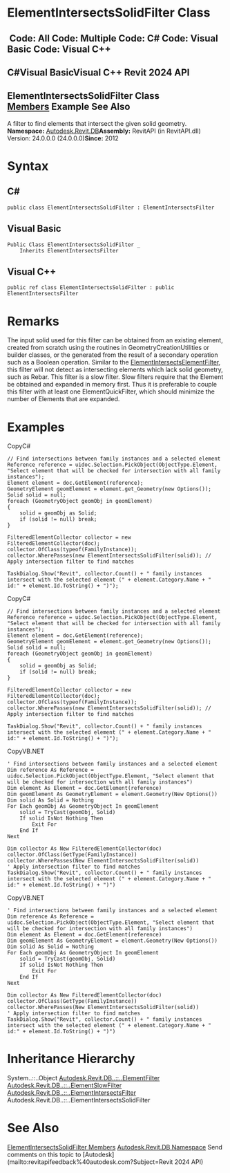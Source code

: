 # ElementIntersectsSolidFilter Class

﻿
 Code: All Code: Multiple Code: C# Code: Visual Basic Code: Visual C++   
---  
C#Visual BasicVisual C++
Revit 2024 API  
---  
ElementIntersectsSolidFilter Class  
[Members](939e9c37-4faf-8261-94d3-e6625bdcd3cb.md "ElementIntersectsSolidFilter Members") Example See Also  
---  
A filter to find elements that intersect the given solid geometry. 
**Namespace:** [Autodesk.Revit.DB](87546ba7-461b-c646-cbb1-2cb8f5bff8b2.md "Autodesk.Revit.DB Namespace")**Assembly:** RevitAPI (in RevitAPI.dll) Version: 24.0.0.0 (24.0.0.0)**Since:** 2012 
# Syntax
C#  
---  
```text
public class ElementIntersectsSolidFilter : ElementIntersectsFilter
```
  
Visual Basic  
---  
```text
Public Class ElementIntersectsSolidFilter _
	Inherits ElementIntersectsFilter
```
  
Visual C++  
---  
```text
public ref class ElementIntersectsSolidFilter : public ElementIntersectsFilter
```
  
# Remarks
The input solid used for this filter can be obtained from an existing element, created from scratch using the routines in GeometryCreationUtilities or builder classes, or the generated from the result of a secondary operation such as a Boolean operation. Similar to the [ElementIntersectsElementFilter](404df79f-2e48-ad4d-2654-a49aa5bf4443.md "ElementIntersectsElementFilter Class"), this filter will not detect as intersecting elements which lack solid geometry, such as Rebar.
This filter is a slow filter. Slow filters require that the Element be obtained and expanded in memory first. Thus it is preferable to couple this filter with at least one ElementQuickFilter, which should minimize the number of Elements that are expanded.
# Examples
CopyC#
```text
// Find intersections between family instances and a selected element
Reference reference = uidoc.Selection.PickObject(ObjectType.Element, "Select element that will be checked for intersection with all family instances");
Element element = doc.GetElement(reference);
GeometryElement geomElement = element.get_Geometry(new Options());
Solid solid = null;
foreach (GeometryObject geomObj in geomElement)
{
    solid = geomObj as Solid;
    if (solid != null) break;
}

FilteredElementCollector collector = new FilteredElementCollector(doc);
collector.OfClass(typeof(FamilyInstance));
collector.WherePasses(new ElementIntersectsSolidFilter(solid)); // Apply intersection filter to find matches

TaskDialog.Show("Revit", collector.Count() + " family instances intersect with the selected element (" + element.Category.Name + " id:" + element.Id.ToString() + ")");
```

CopyC#
```text
// Find intersections between family instances and a selected element
Reference reference = uidoc.Selection.PickObject(ObjectType.Element, "Select element that will be checked for intersection with all family instances");
Element element = doc.GetElement(reference);
GeometryElement geomElement = element.get_Geometry(new Options());
Solid solid = null;
foreach (GeometryObject geomObj in geomElement)
{
    solid = geomObj as Solid;
    if (solid != null) break;
}

FilteredElementCollector collector = new FilteredElementCollector(doc);
collector.OfClass(typeof(FamilyInstance));
collector.WherePasses(new ElementIntersectsSolidFilter(solid)); // Apply intersection filter to find matches

TaskDialog.Show("Revit", collector.Count() + " family instances intersect with the selected element (" + element.Category.Name + " id:" + element.Id.ToString() + ")");
```

CopyVB.NET
```text
' Find intersections between family instances and a selected element
Dim reference As Reference = uidoc.Selection.PickObject(ObjectType.Element, "Select element that will be checked for intersection with all family instances")
Dim element As Element = doc.GetElement(reference)
Dim geomElement As GeometryElement = element.Geometry(New Options())
Dim solid As Solid = Nothing
For Each geomObj As GeometryObject In geomElement
    solid = TryCast(geomObj, Solid)
    If solid IsNot Nothing Then
        Exit For
    End If
Next

Dim collector As New FilteredElementCollector(doc)
collector.OfClass(GetType(FamilyInstance))
collector.WherePasses(New ElementIntersectsSolidFilter(solid))
' Apply intersection filter to find matches
TaskDialog.Show("Revit", collector.Count() + " family instances intersect with the selected element (" + element.Category.Name + " id:" + element.Id.ToString() + ")")
```

CopyVB.NET
```text
' Find intersections between family instances and a selected element
Dim reference As Reference = uidoc.Selection.PickObject(ObjectType.Element, "Select element that will be checked for intersection with all family instances")
Dim element As Element = doc.GetElement(reference)
Dim geomElement As GeometryElement = element.Geometry(New Options())
Dim solid As Solid = Nothing
For Each geomObj As GeometryObject In geomElement
    solid = TryCast(geomObj, Solid)
    If solid IsNot Nothing Then
        Exit For
    End If
Next

Dim collector As New FilteredElementCollector(doc)
collector.OfClass(GetType(FamilyInstance))
collector.WherePasses(New ElementIntersectsSolidFilter(solid))
' Apply intersection filter to find matches
TaskDialog.Show("Revit", collector.Count() + " family instances intersect with the selected element (" + element.Category.Name + " id:" + element.Id.ToString() + ")")
```

# Inheritance Hierarchy
System..::..Object [Autodesk.Revit.DB..::..ElementFilter](b8b46cbf-9ecc-0745-ec53-c3c3b6510113.md "ElementFilter Class") [Autodesk.Revit.DB..::..ElementSlowFilter](e06b1e14-dd8d-8137-74ac-8ac4929eee85.md "ElementSlowFilter Class") [Autodesk.Revit.DB..::..ElementIntersectsFilter](b9e3bdcb-e85a-832d-0f51-312b3fd91cff.md "ElementIntersectsFilter Class") Autodesk.Revit.DB..::..ElementIntersectsSolidFilter
# See Also
[ElementIntersectsSolidFilter Members](939e9c37-4faf-8261-94d3-e6625bdcd3cb.md "ElementIntersectsSolidFilter Members")
[Autodesk.Revit.DB Namespace](87546ba7-461b-c646-cbb1-2cb8f5bff8b2.md "Autodesk.Revit.DB Namespace")
Send comments on this topic to [Autodesk](mailto:revitapifeedback%40autodesk.com?Subject=Revit 2024 API)